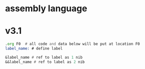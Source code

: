 # assembly language

# v3.1
```asm
.org F0  # all code and data below will be put at location F0
label_name: # define label

&label_name # ref to label as 1 nib
&&label_name # ref to label as 2 nib
```
